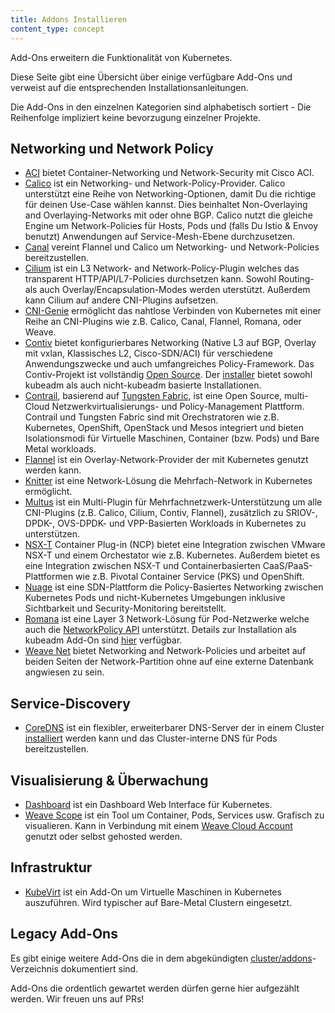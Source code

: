 ```yaml
---
title: Addons Installieren
content_type: concept
---
```


<!-- overview -->


Add-Ons erweitern die Funktionalität von Kubernetes.

Diese Seite gibt eine Übersicht über einige verfügbare Add-Ons und verweist auf die entsprechenden Installationsanleitungen.

Die Add-Ons in den einzelnen Kategorien sind alphabetisch sortiert - Die Reihenfolge impliziert keine bevorzugung einzelner Projekte.




<!-- body -->

## Networking und Network Policy

* [ACI](https://www.github.com/noironetworks/aci-containers) bietet Container-Networking und Network-Security mit Cisco ACI.
* [Calico](https://docs.projectcalico.org/latest/introduction/) ist ein Networking- und Network-Policy-Provider. Calico unterstützt eine Reihe von Networking-Optionen, damit Du die richtige für deinen Use-Case wählen kannst. Dies beinhaltet Non-Overlaying and Overlaying-Networks mit oder ohne BGP. Calico nutzt die gleiche Engine um Network-Policies für Hosts, Pods und (falls Du Istio & Envoy benutzt) Anwendungen auf Service-Mesh-Ebene durchzusetzen.
* [Canal](https://github.com/tigera/canal/tree/master/k8s-install) vereint Flannel und Calico um Networking- und Network-Policies bereitzustellen.
* [Cilium](https://github.com/cilium/cilium) ist ein L3 Network- and Network-Policy-Plugin welches das transparent HTTP/API/L7-Policies durchsetzen kann. Sowohl Routing- als auch Overlay/Encapsulation-Modes werden uterstützt. Außerdem kann Cilium auf andere CNI-Plugins aufsetzen.
* [CNI-Genie](https://github.com/Huawei-PaaS/CNI-Genie) ermöglicht das nahtlose Verbinden von Kubernetes mit einer Reihe an CNI-Plugins wie z.B. Calico, Canal, Flannel, Romana, oder Weave.
* [Contiv](http://contiv.github.io) bietet konfigurierbares Networking (Native L3 auf BGP, Overlay mit vxlan, Klassisches L2, Cisco-SDN/ACI) für verschiedene Anwendungszwecke und auch umfangreiches Policy-Framework. Das Contiv-Projekt ist vollständig [Open Source](http://github.com/contiv). Der [installer](http://github.com/contiv/install) bietet sowohl kubeadm als auch nicht-kubeadm basierte Installationen.
* [Contrail](http://www.juniper.net/us/en/products-services/sdn/contrail/contrail-networking/), basierend auf [Tungsten Fabric](https://tungsten.io), ist eine Open Source, multi-Cloud Netzwerkvirtualisierungs- und Policy-Management Plattform. Contrail und Tungsten Fabric sind mit Orechstratoren wie z.B. Kubernetes, OpenShift, OpenStack und Mesos integriert und bieten Isolationsmodi für Virtuelle Maschinen, Container (bzw. Pods) und Bare Metal workloads.
* [Flannel](https://github.com/flannel-io/flannel#deploying-flannel-manually) ist ein Overlay-Network-Provider der mit Kubernetes genutzt werden kann.
* [Knitter](https://github.com/ZTE/Knitter/) ist eine Network-Lösung die Mehrfach-Network in Kubernetes ermöglicht.
* [Multus](https://github.com/Intel-Corp/multus-cni) ist ein Multi-Plugin für Mehrfachnetzwerk-Unterstützung um alle CNI-Plugins (z.B. Calico, Cilium, Contiv, Flannel), zusätzlich zu SRIOV-, DPDK-, OVS-DPDK- und VPP-Basierten Workloads in Kubernetes zu unterstützen.
* [NSX-T](https://docs.vmware.com/en/VMware-NSX-T/2.0/nsxt_20_ncp_kubernetes.pdf) Container Plug-in (NCP) bietet eine Integration zwischen VMware NSX-T und einem Orchestator wie z.B. Kubernetes. Außerdem bietet es eine Integration zwischen NSX-T und Containerbasierten CaaS/PaaS-Plattformen wie z.B. Pivotal Container Service (PKS) und OpenShift.
* [Nuage](https://github.com/nuagenetworks/nuage-kubernetes/blob/v5.1.1-1/docs/kubernetes-1-installation.rst) ist eine SDN-Plattform die Policy-Basiertes Networking zwischen Kubernetes Pods und nicht-Kubernetes Umgebungen inklusive Sichtbarkeit und Security-Monitoring bereitstellt.
* [Romana](http://romana.io) ist eine Layer 3 Network-Lösung für Pod-Netzwerke welche auch die [NetworkPolicy API](/docs/concepts/services-networking/network-policies/) unterstützt. Details zur Installation als kubeadm Add-On sind [hier](https://github.com/romana/romana/tree/master/containerize) verfügbar.
* [Weave Net](https://www.weave.works/docs/net/latest/kube-addon/) bietet Networking and Network-Policies und arbeitet auf beiden Seiten der Network-Partition ohne auf eine externe Datenbank angwiesen zu sein.

## Service-Discovery

* [CoreDNS](https://coredns.io) ist ein flexibler, erweiterbarer DNS-Server der in einem Cluster [installiert](https://github.com/coredns/deployment/tree/master/kubernetes) werden kann und das Cluster-interne DNS für Pods bereitzustellen.

## Visualisierung &amp; Überwachung

* [Dashboard](https://github.com/kubernetes/dashboard#kubernetes-dashboard) ist ein Dashboard Web Interface für Kubernetes.
* [Weave Scope](https://www.weave.works/documentation/scope-latest-installing/#k8s) ist ein Tool um Container, Pods, Services usw. Grafisch zu visualieren. Kann in Verbindung mit einem [Weave Cloud Account](https://cloud.weave.works/) genutzt oder selbst gehosted werden.

## Infrastruktur

* [KubeVirt](https://kubevirt.io/user-guide/docs/latest/administration/intro.html#cluster-side-add-on-deployment) ist ein Add-On um Virtuelle Maschinen in Kubernetes auszuführen. Wird typischer auf Bare-Metal Clustern eingesetzt.

## Legacy Add-Ons

Es gibt einige weitere Add-Ons die in dem abgekündigten [cluster/addons](https://git.k8s.io/kubernetes/cluster/addons)-Verzeichnis dokumentiert sind.

Add-Ons die ordentlich gewartet werden dürfen gerne hier aufgezählt werden. Wir freuen uns auf PRs!


